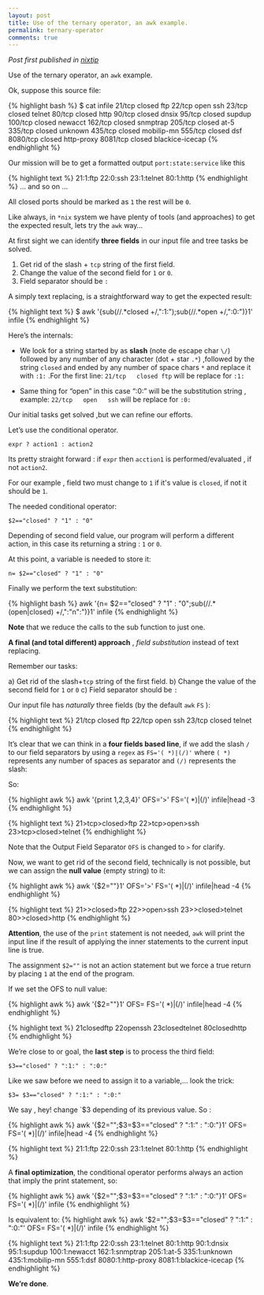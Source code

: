 ```yaml
---
layout: post
title: Use of the ternary operator, an awk example.
permalink: ternary-operator
comments: true
---
```


*Post first published in [nixtip](https://nixtip.wordpress.com/2011/04/01/use-of-the-conditional-operator-an-awk-example/)*

Use of the ternary operator, an `awk` example.

Ok, suppose this source file:

{% highlight bash %}
$ cat infile
21/tcp   closed ftp
22/tcp   open   ssh
23/tcp   closed telnet
80/tcp   closed http
90/tcp   closed dnsix
95/tcp   closed supdup
100/tcp  closed newacct
162/tcp  closed snmptrap
205/tcp  closed at-5
335/tcp  closed unknown
435/tcp  closed mobilip-mn
555/tcp  closed dsf
8080/tcp closed http-proxy
8081/tcp closed blackice-icecap
{% endhighlight %}

Our mission will be to get a formatted output `port:state:service` like this

{% highlight text %}
21:1:ftp
22:0:ssh
23:1:telnet
80:1:http
{% endhighlight %}
… and so on …

All closed ports should be marked as `1` the rest will be `0`.

Like always, in `*nix` system we have plenty of tools (and approaches) to get the expected result, lets try the `awk` way…

At first sight we can identify **three fields** in our input file and tree tasks be solved.

1. Get rid of the slash + `tcp` string of the first field.
2. Change the value of the second field for `1` or `0`.
3. Field separator should be `:`

A simply text replacing, is a straightforward way to get the expected result:

{% highlight text %}
$ awk '{sub(/\/.*closed +/,":1:");sub(/\/.*open +/,":0:")}1' infile
{% endhighlight %}

Here’s the internals:

- We look for a string started by as **slash** (note de escape char `\/`) followed by any number of any character (dot + star `.*`) ,followed by the string `closed` and ended by any number of space chars `*` and replace it with `:1:` .For the first line:
`21/tcp   closed ftp` will be replace for `:1:`

- Same thing for “open” in this case “:0:” will be the substitution string , example: `22/tcp   open   ssh` will be replace for `:0:`

Our initial tasks get solved ,but we can refine our efforts.

Let’s use the conditional operator.

`expr ? action1 : action2`

Its pretty straight forward : if `expr` then `acction1` is performed/evaluated , if not `action2`.

For our example , field two must change to `1` if it's value is `closed`, if not it should be `1`.

The needed conditional operator:

`$2=="closed" ? "1" : "0"`

Depending of second field value, our program will perform a different action, in this case its returning a string : `1` or `0`.

At this point, a variable is needed to store it:

`n= $2=="closed" ? "1" : "0"`

Finally we perform the text substitution:

{% highlight bash %}
awk '{n= $2=="closed" ? "1" : "0";sub(/\/.*(open|closed) +/,":"n":")}1' infile
{% endhighlight %}

**Note** that we reduce the calls to the sub function to just one.

**A final (and total different) approach** , *field substitution* instead of text replacing.

Remember our tasks:

a) Get rid of the slash+`tcp` string of the first field.
b) Change the value of the second field for `1` or `0`
c) Field separator should be `:`

Our input file has *naturally* three fields (by the default `awk` `FS` ):

{% highlight text %}
21/tcp   closed ftp
22/tcp   open   ssh
23/tcp   closed telnet
{% endhighlight %}

It’s clear that we can think in a **four fields based line**, if we add the slash `/` to our field separators by using a `regex` as `FS='( *)|(/)'` where `( *)` represents any number of spaces as separator and `(/)` represents the slash:

So:

{% highlight awk %}
awk '{print $1,$2,$3,$4}' OFS='>' FS='( *)|(/)'  infile|head -3
{% endhighlight %}

{% highlight text %}
21>tcp>closed>ftp
22>tcp>open>ssh
23>tcp>closed>telnet
{% endhighlight %}

Note that the Output Field Separator `OFS` is changed to `>` for clarify.

Now, we want to get rid of the second field, technically is not possible, but we can assign the **null value** (empty string) to it:

{% highlight awk %}
awk '{$2=""}1' OFS='>' FS='( *)|(/)'  infile|head -4
{% endhighlight %}

{% highlight text %}
21>>closed>ftp
22>>open>ssh
23>>closed>telnet
80>>closed>http
{% endhighlight %}

**Attention**, the use of the `print` statement is not needed, `awk` will print the input line if the result of applying the inner statements to the current input line is true.

The assignment `$2=""` is not an action statement but we force a true return by placing `1` at the end of the program.

If we set the OFS to null value:

{% highlight awk %}
awk '{$2=""}1' OFS= FS='( *)|(/)'  infile|head -4
{% endhighlight %}

{% highlight text %}
21closedftp
22openssh
23closedtelnet
80closedhttp
{% endhighlight %}

We’re close to or goal, the **last step** is to process the third field:

`$3=="closed" ? ":1:" : ":0:"`

Like we saw before we need to assign it to a variable,… look the trick:

`$3= $3=="closed" ? ":1:" : ":0:"`

We say , hey! change `$3 depending of its previous value.
So :

{% highlight awk %}
awk '{$2="";$3=$3=="closed" ? ":1:" : ":0:"}1' OFS= FS='( *)|(/)'  infile|head -4
{% endhighlight %}

{% highlight text %}
21:1:ftp
22:0:ssh
23:1:telnet
80:1:http
{% endhighlight %}

A **final optimization**, the conditional operator performs always an action that imply the print statement, so:

{% highlight awk %}
awk '{$2="";$3=$3=="closed" ? ":1:" : ":0:"}1' OFS= FS='( *)|(/)' infile
{% endhighlight %}

Is equivalent to:
{% highlight awk %}
awk '$2="";$3=$3=="closed" ? ":1:" : ":0:"' OFS= FS='( *)|(/)'  infile
{% endhighlight %}

{% highlight text %}
21:1:ftp
22:0:ssh
23:1:telnet
80:1:http
90:1:dnsix
95:1:supdup
100:1:newacct
162:1:snmptrap
205:1:at-5
335:1:unknown
435:1:mobilip-mn
555:1:dsf
8080:1:http-proxy
8081:1:blackice-icecap
{% endhighlight %}

**We’re done**.
